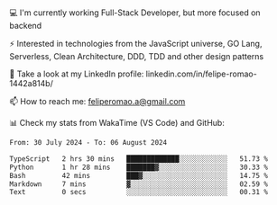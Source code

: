 💻 I'm currently working Full-Stack Developer, but more focused on backend

⚡ Interested in technologies from the JavaScript universe, GO Lang, Serverless, Clean Architecture, DDD, TDD and other design patterns

👥 Take a look at my LinkedIn profile: linkedin.com/in/felipe-romao-1442a814b/

📫 How to reach me: feliperomao.a@gmail.com

📊 Check my stats from WakaTime (VS Code) and GitHub:

<!--START_SECTION:waka-->

```txt
From: 30 July 2024 - To: 06 August 2024

TypeScript   2 hrs 30 mins   █████████████░░░░░░░░░░░░   51.73 %
Python       1 hr 28 mins    ███████▓░░░░░░░░░░░░░░░░░   30.33 %
Bash         42 mins         ███▓░░░░░░░░░░░░░░░░░░░░░   14.75 %
Markdown     7 mins          ▓░░░░░░░░░░░░░░░░░░░░░░░░   02.59 %
Text         0 secs          ░░░░░░░░░░░░░░░░░░░░░░░░░   00.31 %
```

<!--END_SECTION:waka-->
